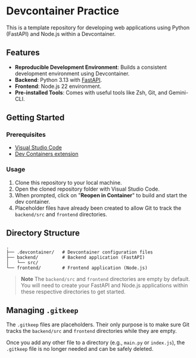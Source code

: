 # Devcontainer Practice

This is a template repository for developing web applications using Python (FastAPI) and Node.js within a Devcontainer.

## Features

- **Reproducible Development Environment**: Builds a consistent development environment using Devcontainer.
- **Backend**: Python 3.13 with [FastAPI](https://fastapi.tiangolo.com/).
- **Frontend**: Node.js 22 environment.
- **Pre-installed Tools**: Comes with useful tools like Zsh, Git, and Gemini-CLI.

## Getting Started

### Prerequisites

- [Visual Studio Code](https://code.visualstudio.com/)
- [Dev Containers extension](https://marketplace.visualstudio.com/items?itemName=ms-vscode-remote.remote-containers)

### Usage

1.  Clone this repository to your local machine.
2.  Open the cloned repository folder with Visual Studio Code.
3.  When prompted, click on "**Reopen in Container**" to build and start the dev container.
4.  Placeholder files have already been created to allow Git to track the `backend/src` and `frontend` directories.

## Directory Structure

```
.
├── .devcontainer/   # Devcontainer configuration files
├── backend/         # Backend application (FastAPI)
│   └── src/
└── frontend/        # Frontend application (Node.js)
```

> **Note**
> The `backend/src` and `frontend` directories are empty by default. You will need to create your FastAPI and Node.js applications within these respective directories to get started.

## Managing `.gitkeep`

The `.gitkeep` files are placeholders. Their only purpose is to make sure Git tracks the `backend/src` and `frontend` directories while they are empty.

Once you add any other file to a directory (e.g., `main.py` or `index.js`), the `.gitkeep` file is no longer needed and can be safely deleted.

